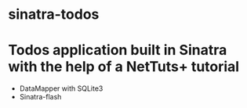 sinatra-todos
=============

Todos application built in Sinatra with the help of a NetTuts+ tutorial
=============
* DataMapper with SQLite3
* Sinatra-flash 
